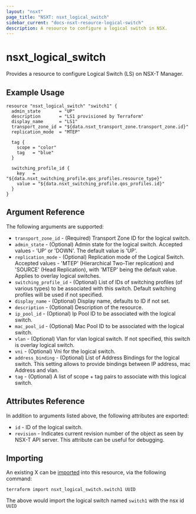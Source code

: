 ```yaml
---
layout: "nsxt"
page_title: "NSXT: nsxt_logical_switch"
sidebar_current: "docs-nsxt-resource-logical-switch"
description: A resource to configure a logical switch in NSX.
---
```


# nsxt_logical_switch

Provides a resource to configure Logical Switch (LS) on NSX-T Manager.

## Example Usage

```hcl
resource "nsxt_logical_switch" "switch1" {
  admin_state       = "UP"
  description       = "LS1 provisioned by Terraform"
  display_name      = "LS1"
  transport_zone_id = "${data.nsxt_transport_zone.transport_zone.id}"
  replication_mode  = "MTEP"

  tag {
    scope = "color"
    tag   = "blue"
  }

  switching_profile_id {
    key   = "${data.nsxt_switching_profile.qos_profiles.resource_type}"
    value = "${data.nsxt_switching_profile.qos_profiles.id}"
  }
}
```

## Argument Reference

The following arguments are supported:

* `transport_zone_id` - (Required) Transport Zone ID for the logical switch.
* `admin_state` - (Optional) Admin state for the logical switch. Accepted values - 'UP' or 'DOWN'. The default value is 'UP'.
* `replication_mode` - (Optional) Replication mode of the Logical Switch. Accepted values - 'MTEP' (Hierarchical Two-Tier replication) and 'SOURCE' (Head Replication), with 'MTEP' being the default value. Applies to overlay logical switches.
* `switching_profile_id` - (Optional) List of IDs of switching profiles (of various types) to be associated with this switch. Default switching profiles will be used if not specified.
* `display_name` - (Optional) Display name, defaults to ID if not set.
* `description` - (Optional) Description of the resource.
* `ip_pool_id` - (Optional) Ip Pool ID to be associated with the logical switch.
* `mac_pool_id` - (Optional) Mac Pool ID to be associated with the logical switch.
* `vlan` - (Optional) Vlan for vlan logical switch. If not specified, this switch is overlay logical switch.
* `vni` - (Optional) Vni for the logical switch.
* `address_binding` - (Optional) List of Address Bindings for the logical switch. This setting allows to provide bindings between IP address, mac Address and vlan.
* `tag` - (Optional) A list of scope + tag pairs to associate with this logical switch.

## Attributes Reference

In addition to arguments listed above, the following attributes are exported:

* `id` - ID of the logical switch.
* `revision` - Indicates current revision number of the object as seen by NSX-T API server. This attribute can be useful for debugging.

## Importing

An existing X can be [imported][docs-import] into this resource, via the following command:

[docs-import]: /docs/import/index.html

```
terraform import nsxt_logical_switch.switch1 UUID
```

The above would import the logical switch named `switch1` with the nsx id `UUID`
